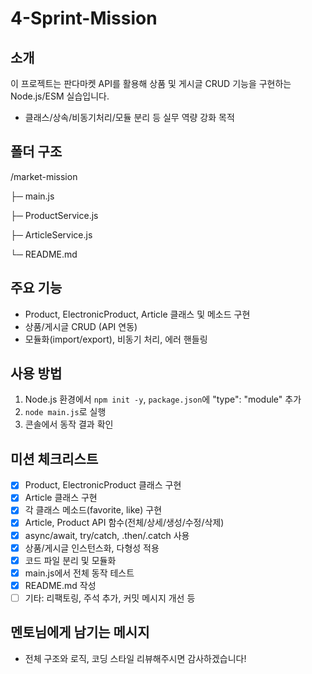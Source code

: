 # 4-Sprint-Mission

##  소개
이 프로젝트는 판다마켓 API를 활용해 상품 및 게시글 CRUD 기능을 구현하는 Node.js/ESM 실습입니다.  
- 클래스/상속/비동기처리/모듈 분리 등 실무 역량 강화 목적

##  폴더 구조
/market-mission

├─ main.js

├─ ProductService.js

├─ ArticleService.js

└─ README.md


##  주요 기능
- Product, ElectronicProduct, Article 클래스 및 메소드 구현
- 상품/게시글 CRUD (API 연동)
- 모듈화(import/export), 비동기 처리, 에러 핸들링

##  사용 방법
1. Node.js 환경에서 `npm init -y`, `package.json`에 "type": "module" 추가
2. `node main.js`로 실행
3. 콘솔에서 동작 결과 확인

##  미션 체크리스트
- [x] Product, ElectronicProduct 클래스 구현
- [x] Article 클래스 구현
- [x] 각 클래스 메소드(favorite, like) 구현
- [x] Article, Product API 함수(전체/상세/생성/수정/삭제)
- [x] async/await, try/catch, .then/.catch 사용
- [x] 상품/게시글 인스턴스화, 다형성 적용
- [x] 코드 파일 분리 및 모듈화
- [x] main.js에서 전체 동작 테스트
- [x] README.md 작성
- [ ] 기타: 리팩토링, 주석 추가, 커밋 메시지 개선 등

##  멘토님에게 남기는 메시지
- 전체 구조와 로직, 코딩 스타일 리뷰해주시면 감사하겠습니다!